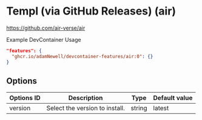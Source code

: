 # Templ (via GitHub Releases) (air)

<https://github.com/air-verse/air>

Example DevContainer Usage

```json
"features": {
  "ghcr.io/adamNewell/devcontainer-features/air:0": {}
}
```

## Options

| Options ID | Description                    | Type   | Default value |
|------------|--------------------------------|--------|---------------|
| version    | Select the version to install. | string | latest        |